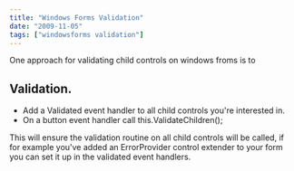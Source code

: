 ```yaml
---
title: "Windows Forms Validation"
date: "2009-11-05"
tags: ["windowsforms validation"]
---
```


One approach for validating child controls on windows froms is to

## Validation.

- Add a Validated event handler to all child controls you're interested in.
- On a button event handler call this.ValidateChildren();

This will ensure the validation routine on all child controls will be called, if for example you've added an ErrorProvider control extender to your form you can set it up in the validated event handlers.
